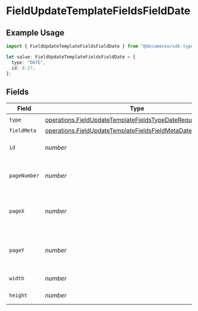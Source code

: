 # FieldUpdateTemplateFieldsFieldDate

## Example Usage

```typescript
import { FieldUpdateTemplateFieldsFieldDate } from "@documenso/sdk-typescript/models/operations";

let value: FieldUpdateTemplateFieldsFieldDate = {
  type: "DATE",
  id: 8.27,
};
```

## Fields

| Field                                                                                                                                        | Type                                                                                                                                         | Required                                                                                                                                     | Description                                                                                                                                  |
| -------------------------------------------------------------------------------------------------------------------------------------------- | -------------------------------------------------------------------------------------------------------------------------------------------- | -------------------------------------------------------------------------------------------------------------------------------------------- | -------------------------------------------------------------------------------------------------------------------------------------------- |
| `type`                                                                                                                                       | [operations.FieldUpdateTemplateFieldsTypeDateRequestBody1](../../models/operations/fieldupdatetemplatefieldstypedaterequestbody1.md)         | :heavy_check_mark:                                                                                                                           | N/A                                                                                                                                          |
| `fieldMeta`                                                                                                                                  | [operations.FieldUpdateTemplateFieldsFieldMetaDateRequestBody](../../models/operations/fieldupdatetemplatefieldsfieldmetadaterequestbody.md) | :heavy_minus_sign:                                                                                                                           | N/A                                                                                                                                          |
| `id`                                                                                                                                         | *number*                                                                                                                                     | :heavy_check_mark:                                                                                                                           | The ID of the field to update.                                                                                                               |
| `pageNumber`                                                                                                                                 | *number*                                                                                                                                     | :heavy_minus_sign:                                                                                                                           | The page number the field will be on.                                                                                                        |
| `pageX`                                                                                                                                      | *number*                                                                                                                                     | :heavy_minus_sign:                                                                                                                           | The X coordinate of where the field will be placed.                                                                                          |
| `pageY`                                                                                                                                      | *number*                                                                                                                                     | :heavy_minus_sign:                                                                                                                           | The Y coordinate of where the field will be placed.                                                                                          |
| `width`                                                                                                                                      | *number*                                                                                                                                     | :heavy_minus_sign:                                                                                                                           | The width of the field.                                                                                                                      |
| `height`                                                                                                                                     | *number*                                                                                                                                     | :heavy_minus_sign:                                                                                                                           | The height of the field.                                                                                                                     |